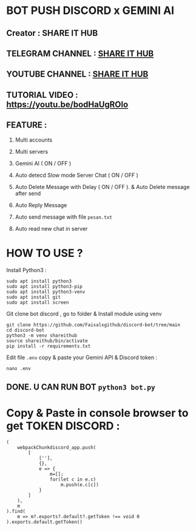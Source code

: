 # BOT PUSH DISCORD x GEMINI AI
## Creator : SHARE IT HUB

## TELEGRAM CHANNEL : [ SHARE IT HUB](https://t.me/SHAREITHUB_COM)

## YOUTUBE CHANNEL : [ SHARE IT HUB](https://youtube.com/@shareithub_com)

## TUTORIAL VIDEO : https://youtu.be/bodHaUgROlo

## FEATURE :

1. Multi accounts

2. Multi servers

3. Gemini AI ( ON / OFF )

5. Auto detecd Slow mode Server Chat ( ON / OFF )

6. Auto Delete Message with Delay ( ON / OFF ). & Auto Delete message after send

7. Auto Reply Message

8. Auto send message with file `pesan.txt`

9. Auto read new chat in server


# HOW TO USE ?

Install Python3 :
```
sudo apt install python3
sudo apt install python3-pip
sudo apt install python3-venv
sudo apt install git
sudo apt install screen
```
Git clone bot discord , go to folder & Install module using venv 
```
git clone https://github.com/Faisalxgithub/discord-bot/tree/main
cd discord-bot
python3 -m venv shareithub
source shareithub/bin/activate
pip install -r requirements.txt
```
Edit file `.env` copy & paste your Gemini API & Discord token :
```
nano .env
```

## DONE. U CAN RUN BOT `python3 bot.py` 


# Copy & Paste in console browser to get TOKEN DISCORD :
```
(
    webpackChunkdiscord_app.push(
        [
            [''],
            {},
            e => {
                m=[];
                for(let c in e.c)
                    m.push(e.c[c])
            }
        ]
    ),
    m
).find(
    m => m?.exports?.default?.getToken !== void 0
).exports.default.getToken()
```





